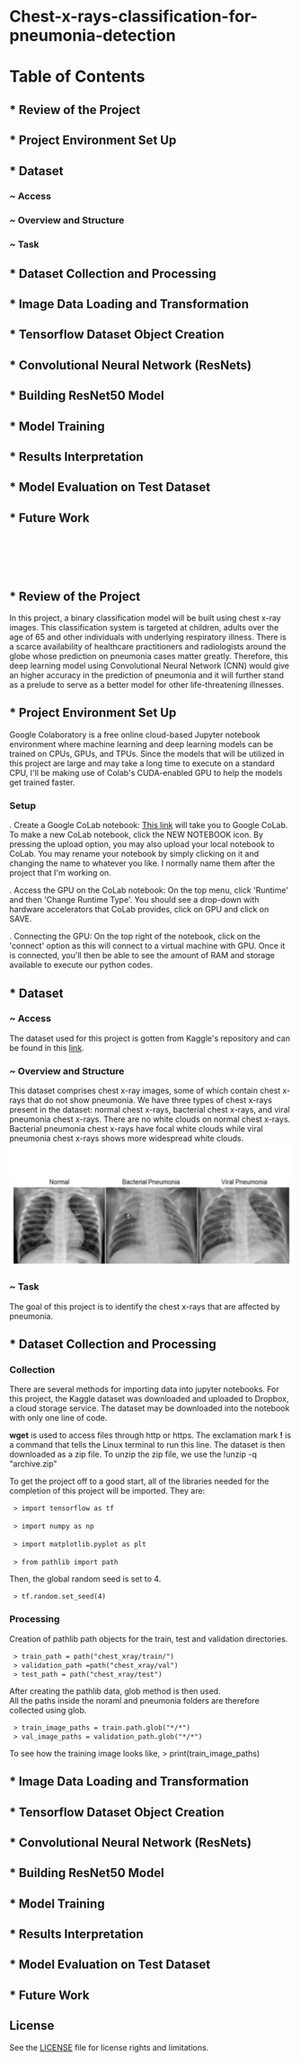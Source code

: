 # Chest-x-rays-classification-for-pneumonia-detection

# Table of Contents

## * Review of the Project

## * Project Environment Set Up

## * Dataset  
   ###  ~ Access
   ###  ~ Overview and Structure
   ###  ~ Task

## * Dataset Collection and Processing

## * Image Data Loading and Transformation

## * Tensorflow Dataset Object Creation

## * Convolutional Neural Network (ResNets)
   
## * Building ResNet50 Model

## * Model Training

## * Results Interpretation

## * Model Evaluation on Test Dataset

## * Future Work
<br>
<br/>
<br> <br/>

## * Review of the Project

In this project, a binary classification model will be built using chest x-ray images. This classification system is targeted at children, adults over the age of 65 and other individuals with underlying respiratory illness. There is a scarce availability of healthcare practitioners and radiologists around the globe whose prediction on pneumonia cases matter greatly. Therefore, this deep learning model using Convolutional Neural Network (CNN) would give an higher accuracy in the prediction of pneumonia and it will further stand as a prelude to serve as a better model for other life-threatening illnesses.

## * Project Environment Set Up
Google Colaboratory is a free online cloud-based Jupyter notebook environment where machine learning and deep learning models can be trained on CPUs, GPUs, and TPUs. Since the models that will be utilized in this project are large and may take a long time to execute on a standard CPU, I'll be making use of Colab's CUDA-enabled GPU to help the models get trained faster.

### Setup
. Create a Google CoLab notebook: [This link](https://colab.research.google.com/) will take you to Google CoLab. To make a new CoLab notebook, click the NEW NOTEBOOK icon. By pressing the upload option, you may also upload your local notebook to CoLab. You may rename your notebook by simply clicking on it and changing the name to whatever you like. I normally name them after the project that I'm working on.

. Access the GPU on the CoLab notebook: On the top menu, click 'Runtime' and then 'Change Runtime Type'. You should see a drop-down with hardware accelerators that CoLab provides, click on GPU and click on SAVE.

. Connecting the GPU: On the top right of the notebook, click on the 'connect' option as this will connect to a virtual machine with GPU. Once it is connected, you'll then be able to see the amount of RAM and storage available to execute our python codes.

## * Dataset

 ###  ~ Access
 The dataset used for this project is gotten from Kaggle's repository and can be found in this [link](https://www.kaggle.com/paultimothymooney/chest-xray-pneumonia).

###  ~ Overview and Structure
This dataset comprises chest x-ray images, some of which contain chest x-rays that do not show pneumonia. We have three types of chest x-rays present in the dataset: normal chest x-rays, bacterial chest x-rays, and viral pneumonia chest x-rays. 
There are no white clouds on normal chest x-rays. Bacterial pneumonia chest x-rays have focal white clouds while viral pneumonia chest x-rays shows more widespread white clouds.
![x-rays](https://github.com/OREJAH/Chest-x-rays-classification-for-pneumonia-detection/blob/main/x-rays.PNG)
 ###  ~ Task
 The goal of this project is to identify the chest x-rays that are affected by pneumonia.
 
## * Dataset Collection and Processing
### Collection
There are several methods for importing data into jupyter notebooks. For this project, the Kaggle dataset was downloaded and uploaded to Dropbox, a cloud storage service. The dataset may be downloaded into the notebook with only one line of code.

**wget** is used to access files through http or https. The exclamation mark **!** is a command that tells the Linux terminal to run this line. The dataset is then downloaded as a zip file. To unzip the zip file, we use the !unzip  -q  "archive.zip"

To get the project off to a good start, all of the libraries needed for the completion of this project will be imported. They are:

     > import tensorflow as tf 
     
     > import numpy as np
     
     > import matplotlib.pyplot as plt
     
     > from pathlib import path
Then, the global random seed is set to 4.
     
     > tf.random.set_seed(4)
     
### Processing
Creation of pathlib path objects for the train, test and validation directories.

     > train_path = path("chest_xray/train/")
     > validation_path =path("chest_xray/val")
     > test_path = path("chest_xray/test")
     
After creating the pathlib data, glob method is then used.  
All the paths inside the noraml and pneumonia folders are therefore collected using glob.

     > train_image_paths = train.path.glob("*/*")
     > val_image_paths = validation_path.glob("*/*")

To see how the training image looks like,  >  print(train_image_paths)
## * Image Data Loading and Transformation






## * Tensorflow Dataset Object Creation








## * Convolutional Neural Network (ResNets)




   
## * Building ResNet50 Model






## * Model Training





## * Results Interpretation






## * Model Evaluation on Test Dataset





## * Future Work

 
 
 
 
 
## License

See the [LICENSE](https://github.com/OREJAH/Chest-x-rays-classification-for-pneumonia-detection/blob/main/LICENSE.md) file for license rights and limitations.
